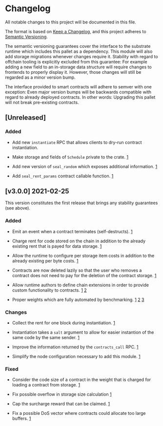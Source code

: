 # Changelog

All notable changes to this project will be documented in this file.

The format is based on [Keep a Changelog](https://keepachangelog.com/en/1.0.0/),
and this project adheres to [Semantic Versioning](https://semver.org/spec/v2.0.0.html).

The semantic versioning guarantees cover the interface to the substrate runtime which
includes this pallet as a dependency. This module will also add storage migrations whenever
changes require it. Stability with regard to offchain tooling is explicitly excluded from
this guarantee: For example adding a new field to an in-storage data structure will require
changes to frontends to properly display it. However, those changes will still be regarded
as a minor version bump.

The interface provided to smart contracts will adhere to semver with one exception: Even
major version bumps will be backwards compatible with regard to already deployed contracts.
In other words: Upgrading this pallet will not break pre-existing contracts.

## [Unreleased]

### Added

- Add new `instantiate` RPC that allows clients to dry-run contract instantiation.

- Make storage and fields of `Schedule` private to the crate.
[1](https://github.com/paritytech/substrate/pull/8359)

- Add new version of `seal_random` which exposes additional information.
[1](https://github.com/paritytech/substrate/pull/8329)

- Add `seal_rent_params` contract callable function.
[1](https://github.com/paritytech/substrate/pull/8231)

## [v3.0.0] 2021-02-25

This version constitutes the first release that brings any stability guarantees (see above).

### Added

- Emit an event when a contract terminates (self-destructs).
[1](https://github.com/paritytech/substrate/pull/8014)

- Charge rent for code stored on the chain in addition to the already existing
rent that is payed for data storage.
[1](https://github.com/paritytech/substrate/pull/7935)

- Allow the runtime to configure per storage item costs in addition
to the already existing per byte costs.
[1](https://github.com/paritytech/substrate/pull/7819)

- Contracts are now deleted lazily so that the user who removes a contract
does not need to pay for the deletion of the contract storage.
[1](https://github.com/paritytech/substrate/pull/7740)

- Allow runtime authors to define chain extensions in order to provide custom
functionality to contracts.
[1](https://github.com/paritytech/substrate/pull/7548)
[2](https://github.com/paritytech/substrate/pull/8003)

- Proper weights which are fully automated by benchmarking.
[1](https://github.com/paritytech/substrate/pull/6715)
[2](https://github.com/paritytech/substrate/pull/7017)
[3](https://github.com/paritytech/substrate/pull/7361)

### Changes

- Collect the rent for one block during instantiation.
[1](https://github.com/paritytech/substrate/pull/7847)

- Instantiation takes a `salt` argument to allow for easier instantion of the
same code by the same sender.
[1](https://github.com/paritytech/substrate/pull/7482)

- Improve the information returned by the `contracts_call` RPC.
[1](https://github.com/paritytech/substrate/pull/7468)

- Simplify the node configuration necessary to add this module.
[1](https://github.com/paritytech/substrate/pull/7409)

### Fixed

- Consider the code size of a contract in the weight that is charged for
loading a contract from storage.
[1](https://github.com/paritytech/substrate/pull/8086)

- Fix possible overflow in storage size calculation
[1](https://github.com/paritytech/substrate/pull/7885)

- Cap the surcharge reward that can be claimed.
[1](https://github.com/paritytech/substrate/pull/7870)

- Fix a possible DoS vector where contracts could allocate too large buffers.
[1](https://github.com/paritytech/substrate/pull/7818)
